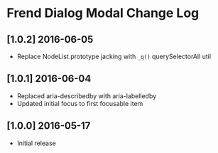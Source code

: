 # Frend Dialog Modal Change Log

## [1.0.2] 2016-06-05
- Replace NodeList.prototype jacking with `_q()` querySelectorAll util

## [1.0.1] 2016-06-04
- Replaced aria-describedby with aria-labelledby
- Updated initial focus to first focusable item

## [1.0.0] 2016-05-17
- Initial release